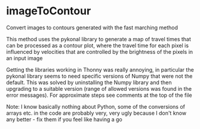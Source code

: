# imageToContour
Convert images to contours generated with the fast marching method

This method uses the pykonal library to generate a map of travel times that can be processed as a contour plot, where the travel time for each pixel is influenced by velocities that are controlled by the brightness of the pixels in an input image

Getting the libraries working in Thonny was really annoying, in particular the pykonal library seems to need specific versions of Numpy that were not the default. This was solved by uninstalling the Numpy library and then upgrading to a suitable version (range of allowed versions was found in the error messages). For approximate steps see comments at the top of the file

Note: I know basically nothing about Python, some of the conversions of arrays etc. in the code are probably very, very ugly because I don't know any better - fix them if you feel like having a go

